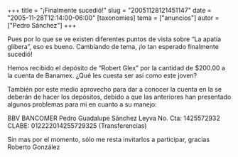 +++
title = "¡Finalmente sucedió!"
slug = "20051128121451147"
date = "2005-11-28T12:14:00-06:00"
[taxonomies]
tema = ["anuncios"]
autor = ["Pedro Sánchez"]
+++

Pues por lo que se ve existen diferentes puntos de vista sobre “La
apatía glibera”, eso es bueno. Cambiando de tema, ¡lo tan esperado
finalmente sucedió!

Hemos recibido el depósito de “Robert Glex” por la cantidad de $200.00 a
la cuenta de Banamex. ¿Qué les cuesta ser así como este joven?

También por este medio aprovecho para dar a conocer la cuenta en la se
deberán de hacer los depósitos, debido a que las anteriores han
presentado algunos problemas para mi en cuanto a su manejo:

BBV BANCOMER Pedro Guadalupe Sánchez Leyva No. Cta: 1425572932 CLABE:
012222014255729325 (Transferencias)

Sin mas por el momento, sólo me resta invitarlos a participar, gracias
Roberto González

